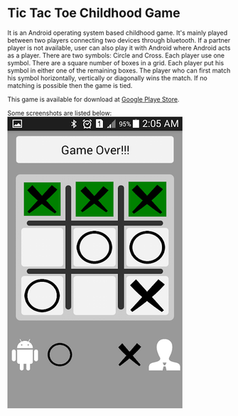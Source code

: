 # Tic Tac Toe Childhood Game
It is an Android operating system based childhood game. It's mainly played between two players connecting two devices through bluetooth. If a partner player is not available, user can also play it with Android where Android acts as a player. There are two symbols: Circle and Cross. Each player use one symbol. There are a square number of boxes in a grid. Each player put his symbol in either one of the remaining boxes. The player who can first match his symbol horizontally, vertically or diagonally wins the match. If no matching is possible then the game is tied.

This game is available for download at [Google Playe Store](https://play.google.com/store/apps/details?id=com.applicationslab.tictactoe&hl=en).

Some screenshots are listed below:
![game_over](https://github.com/kanchanchy/Tic-Tac-Toe/blob/master/screenshots/game_over.png)
